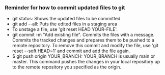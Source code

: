 ### Reminder for how to commit updated files to git

- git status: Shows the updated files to be committed
- git add --all: Puts the edited files in a staging area
- To unstage a file, use 'git reset HEAD YOUR-FILE'.
- git commit -m "Add existing file". Commits the files with a message. Commits the tracked changes and prepares them to be pushed to a remote repository. To remove this commit and modify the file, use 'git reset --soft HEAD~1' and commit and add the file again.
- $ git push origin YOUR_BRANCH: YOUR_BRANCH is usually main or master. This command pushes the changes in your local repository up to the remote repository you specified as the origin.
